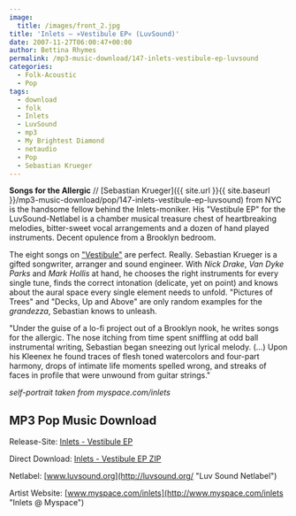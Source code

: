```yaml
---
image:
  title: /images/front_2.jpg
title: 'Inlets – »Vestibule EP« (LuvSound)'
date: 2007-11-27T06:00:47+00:00
author: Bettina Rhymes
permalink: /mp3-music-download/147-inlets-vestibule-ep-luvsound
categories:
  - Folk-Acoustic
  - Pop
tags:
  - download
  - folk
  - Inlets
  - LuvSound
  - mp3
  - My Brightest Diamond
  - netaudio
  - Pop
  - Sebastian Krueger
---
```

**Songs for the Allergic** // [Sebastian Krueger]({{ site.url }}{{ site.baseurl }}/mp3-music-download/pop/147-inlets-vestibule-ep-luvsound) from NYC is the handsome fellow behind the Inlets-moniker. His "Vestibule EP" for the LuvSound-Netlabel is a chamber musical treasure chest of heartbreaking melodies, bitter-sweet vocal arrangements and a dozen of hand played instruments. Decent opulence from a Brooklyn bedroom.<!--more-->

<!--adsense-->

The eight songs on ["Vestibule"](http://www.luvsound.org/release/luv012/) are perfect. Really. Sebastian Krueger is a gifted songwriter, arranger and sound engineer. With _Nick Drake_, _Van Dyke Parks_ and _Mark Hollis_ at hand, he chooses the right instruments for every single tune, finds the correct intonation (delicate, yet on point) and knows about the aural space every single element needs to unfold. "Pictures of Trees" and "Decks, Up and Above" are only random examples for the _grandezza_, Sebastian knows to unleash.

"Under the guise of a lo-fi project out of a Brooklyn nook, he writes songs for the allergic. The nose itching from time spent sniffling at odd ball instrumental writing, Sebastian began sneezing out lyrical melody. (…) Upon his Kleenex he found traces of flesh toned watercolors and four-part harmony, drops of intimate life moments spelled wrong, and streaks of faces in profile that were unwound from guitar strings."

_self-portrait taken from myspace.com/inlets_

## MP3 Pop Music Download

Release-Site: [Inlets - Vestibule EP](http://www.luvsound.org/release/luv012/)
  
Direct Download: [Inlets - Vestibule EP ZIP](http://www.luvsound.org/release/luv012/luv012.zip)
  
Netlabel: [www.luvsound.org](http://luvsound.org/ "Luv Sound Netlabel")
  
Artist Website: [www.myspace.com/inlets](http://www.myspace.com/inlets "Inlets @ Myspace")